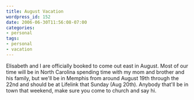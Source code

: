 ```yaml
---
title: August Vacation
wordpress_id: 152
date: 2006-06-30T11:56:08-07:00
categories:
- personal
tags:
- personal
- vacation
---
```

Elisabeth and I are officially booked to come out east in August.  Most of our time will be in North Carolina spending
time with my mom and brother and his family, but we'll be in Memphis from around August 19th through the 22nd and should
be at Lifelink that Sunday (Aug 20th).  Anybody that'll be in town that weekend, make sure you come to church and say
hi.

